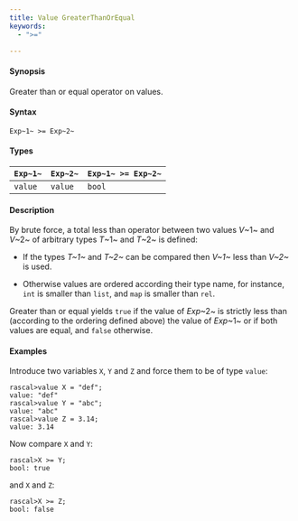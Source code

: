 ```yaml
---
title: Value GreaterThanOrEqual
keywords:
  - ">="

---
```


#### Synopsis

Greater than or equal operator on values.

#### Syntax

`Exp~1~ >= Exp~2~`

#### Types


| `Exp~1~` | `Exp~2~` | `Exp~1~ >= Exp~2~` |
| --- | --- | --- |
| `value`   |  `value`  | `bool`               |


#### Description

By brute force, a total less than operator between two values _V_~1~ and _V_~2~ of arbitrary types _T_~1~ and _T_~2~ is defined:

*  If the types _T~1~_ and _T~2~_ can be compared then _V~1~_ less than _V~2~_ is used.

*  Otherwise values are ordered according their type name, for instance, `int` is smaller than `list`, and `map` is smaller than `rel`.


Greater than or equal yields `true` if the value of _Exp_~2~ is strictly less
than (according to the ordering defined above) the value of _Exp_~1~ or if both values are equal, and `false` otherwise.

#### Examples

Introduce two variables `X`, `Y` and `Z` and force them to be of type `value`:

```rascal-shell ,continue
rascal>value X = "def";
value: "def"
rascal>value Y = "abc";
value: "abc"
rascal>value Z = 3.14;
value: 3.14
```
Now compare `X` and `Y`:

```rascal-shell ,continue
rascal>X >= Y;
bool: true
```
and `X` and `Z`:

```rascal-shell ,continue
rascal>X >= Z;
bool: false
```


